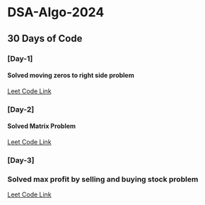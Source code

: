 # DSA-Algo-2024

## 30 Days of Code

### [Day-1]

#### Solved moving zeros to right side problem

[Leet Code Link](https://leetcode.com/problems/set-matrix-zeroes/)

### [Day-2]

#### Solved Matrix Problem

[Leet Code Link](https://leetcode.com/problems/set-matrix-zeroes/solutions/5406533/easy-js-solution-check-it-out/)

### [Day-3]

### Solved max profit by selling and buying stock problem

[Leet Code Link](https://leetcode.com/problems/best-time-to-buy-and-sell-stock)
